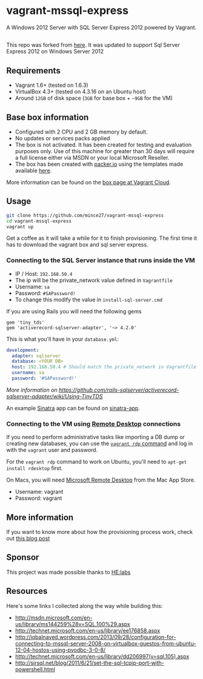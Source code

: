 # vagrant-mssql-express

A Windows 2012 Server with SQL Server Express 2012 powered by Vagrant.

##

This repo was forked from [here](https://github.com/fgrehm/vagrant-mssql-express).  It was updated to support Sql Server Express 2012 on Windows Server 2012

## Requirements

* Vagrant 1.6+ (tested on 1.6.3)
* VirtualBox 4.3+ (tested on 4.3.16 on an Ubuntu host)
* Around `12GB` of disk space (`3GB` for base box + `~9GB` for the VM)

## Base box information

* Configured with 2 CPU and 2 GB memory by default.
* No updates or services packs applied
* The box is not activated. It has been created for testing and evaluation
  purposes only. Use of this machine for greater than 30 days will require a
  full license either via MSDN or your local Microsoft Reseller.
* The box has been created with [packer.io](http://www.packer.io/) using the
  templates made available [here](https://github.com/opentable/packer-images).

More information can be found on the [box page at Vagrant Cloud](https://atlas.hashicorp.com/opentable/boxes/win-2012r2-standard-amd64-nocm).

## Usage

```sh
git clone https://github.com/mince27/vagrant-mssql-express
cd vagrant-mssql-express
vagrant up
```
Get a coffee as it will take a while for it to finish provisioning.  The first time it has to download the vagrant box and sql server express.


### Connecting to the SQL Server instance that runs inside the VM

* IP / Host: `192.168.50.4`
 * The ip will be the private_network value defined in `Vagrantfile`
* Username: `sa`
* Password: `#SAPassword!`
 * To change this modify the value in `install-sql-server.cmd`

If you are using Rails you will need the following gems
```
gem 'tiny_tds'
gem 'activerecord-sqlserver-adapter', '~> 4.2.0'
```

This is what you'll have in your `database.yml`:

```yaml
development:
  adapter: sqlserver
  database: <YOUR DB>
  host: 192.168.50.4 # Should match the private_network in Vagrantfile
  username: sa
  password: '#SAPassword!'
```

_More information on https://github.com/rails-sqlserver/activerecord-sqlserver-adapter/wiki/Using-TinyTDS_

An example [Sinatra](http://www.sinatrarb.com) app can be found on [sinatra-app](sinatra-app).

### Connecting to the VM using [Remote Desktop](https://en.wikipedia.org/wiki/Remote_Desktop_Protocol) connections

If you need to perform administrative tasks like importing a DB dump or creating
new databases, you can use the [`vagrant rdp` command](http://docs.vagrantup.com/v2/cli/rdp.html)
and log in with the `vagrant` user and password.

For the `vagrant rdp` command to work on Ubuntu, you'll need to `apt-get install rdesktop`
first.

On Macs, you will need [Microsoft Remote Desktop](https://itunes.apple.com/en/app/microsoft-remote-desktop/id715768417) from the Mac App Store.

* Username: vagrant
* Password: vagrant

## More information

If you want to know more about how the provisioning process work, check out
[this blog post](http://helabs.com.br/blog/2014/09/19/mssql-on-vagrant/)

## Sponsor

This project was made possible thanks to [HE:labs](http://helabs.com.br/en)

## Resources

Here's some links I collected along the way while building this:

* http://msdn.microsoft.com/en-us/library/ms144259%28v=SQL.100%29.aspx
* http://technet.microsoft.com/en-us/library/ee176858.aspx
* http://iqbalnaved.wordpress.com/2013/09/28/configuration-for-connecting-to-mssql-server-2008-on-virtualbox-guestos-from-ubuntu-12-04-hostos-using-pyodbc-3-0-8/
* http://technet.microsoft.com/en-us/library/dd206997(v=sql.105).aspx
* http://sirsql.net/blog/2011/6/21/set-the-sql-tcpip-port-with-powershell.html
